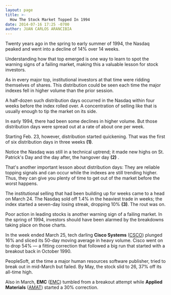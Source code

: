```yaml
---
layout: page
title: >-
  How The Stock Market Topped In 1994
date: 2014-07-16 17:25 -0700
author: JUAN CARLOS ARANCIBIA
---
```





Twenty years ago in the spring to early summer of 1994, the Nasdaq peaked and went into a decline of 14% over 14 weeks.


Understanding how that top emerged is one way to learn to spot the warning signs of a failing market, making this a valuable lesson for stock investors.


As in every major top, institutional investors at that time were ridding themselves of shares. This distribution could be seen each time the major indexes fell in higher volume than the prior session.


A half-dozen such distribution days occurred in the Nasdaq within four weeks before the index rolled over. A concentration of selling like that is usually enough to tip the market on its side.


In early 1994, there had been some declines in higher volume. But those distribution days were spread out at a rate of about one per week.


Starting Feb. 23, however, distribution started quickening. That was the first of six distribution days in three weeks **(1)**.


Notice the Nasdaq was still in a technical uptrend; it made new highs on St. Patrick's Day and the day after, the hangover day **(2)** .


That's another important lesson about distribution days: They are reliable topping signals and can occur while the indexes are still trending higher. Thus, they can give you plenty of time to get out of the market before the worst happens.


The institutional selling that had been building up for weeks came to a head on March 24. The Nasdaq sold off 1.4% in the heaviest trade in weeks; the index started a seven-day losing streak, dropping 10% **(3)**. The rout was on.


Poor action in leading stocks is another warning sign of a failing market. In the spring of 1994, investors should have been alarmed by the breakdowns taking place on those charts.


In the week ended March 25, tech darling **Cisco Systems** ([CSCO](https://research.investors.com/quote.aspx?symbol=CSCO)) plunged 16% and sliced its 50-day moving average in heavy volume. Cisco went on to drop 54% — a fitting correction that followed a big run that started with a breakout back in October 1990.


PeopleSoft, at the time a major human resources software publisher, tried to break out in mid-March but failed. By May, the stock slid to 26, 37% off its all-time high.


Also in March, **EMC** ([EMC](https://research.investors.com/quote.aspx?symbol=EMC)) tumbled from a breakout attempt while **Applied Materials** ([AMAT](https://research.investors.com/quote.aspx?symbol=AMAT)) started a 30% correction.




